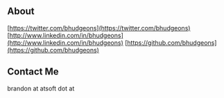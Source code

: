 ## About 

[https://twitter.com/bhudgeons](https://twitter.com/bhudgeons)
[http://www.linkedin.com/in/bhudgeons](http://www.linkedin.com/in/bhudgeons)
[https://github.com/bhudgeons](https://github.com/bhudgeons)



## Contact Me

brandon at atsoft dot at

[title: About]: /
[order: 20]: /
